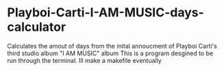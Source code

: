 # Playboi-Carti-I-AM-MUSIC-days-calculator
Calculates the amout of days from the inital annoucment of Playboi Carti's third studio album "I AM MUSIC" album
This is a program desgined to be run through the terminal.
Ill make a makefile eventually
